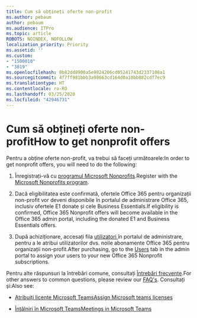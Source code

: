 ```yaml
---
title: Cum să obțineți oferte non-profit
ms.author: pebaum
author: pebaum
ms.audience: ITPro
ms.topic: article
ROBOTS: NOINDEX, NOFOLLOW
localization_priority: Priority
ms.assetid: ''
ms.custom:
- "1500010"
- "3819"
ms.openlocfilehash: 8b82dd8900a5e9824206cd05241743d2337108a1
ms.sourcegitcommit: 4f7ff981bbb3a98663cd164d0a10bb082cdf7ec9
ms.translationtype: HT
ms.contentlocale: ro-RO
ms.lasthandoff: 03/25/2020
ms.locfileid: "42946731"
---
```

# <a name="how-to-get-nonprofit-offers"></a><span data-ttu-id="efe75-102">Cum să obțineți oferte non-profit</span><span class="sxs-lookup"><span data-stu-id="efe75-102">How to get nonprofit offers</span></span>

<span data-ttu-id="efe75-103">Pentru a obține oferte non-profit, va trebui să faceți următoarele:</span><span class="sxs-lookup"><span data-stu-id="efe75-103">In order to get nonprofit offers, you will need to do the following:</span></span>

1. <span data-ttu-id="efe75-104">Înregistrați-vă cu [programul Microsoft Nonprofits](https://go.microsoft.com/fwlink/p/?linkid=2008962).</span><span class="sxs-lookup"><span data-stu-id="efe75-104">Register with the [Microsoft Nonprofits program](https://go.microsoft.com/fwlink/p/?linkid=2008962).</span></span>

2. <span data-ttu-id="efe75-105">Dacă eligibilitatea este confirmată, ofertele Office 365 pentru organizații non-profit vor deveni disponibile în portalul de administrare Office 365, inclusiv ofertele E1 donate și cele Business Essentials.</span><span class="sxs-lookup"><span data-stu-id="efe75-105">If eligibility is confirmed, Office 365 Nonprofit offers will become available in the Office 365 admin portal, including the donated E1 and Business Essentials offers.</span></span>

3. <span data-ttu-id="efe75-106">După achiziționare, accesați fila [utilizatori ](https://admin.microsoft.com/Adminportal/Home#/users) în portalul de administrare, pentru a le atribui utilizatorilor dvs. noile abonamente Office 365 pentru organizații non-profit.</span><span class="sxs-lookup"><span data-stu-id="efe75-106">After purchasing, go to the [Users](https://admin.microsoft.com/Adminportal/Home#/users) tab in the admin portal to assign your users to your new Office 365 Nonprofit subscriptions.</span></span>

<span data-ttu-id="efe75-107">Pentru alte răspunsuri la întrebări comune, consultați [Întrebări frecvente](https://www.microsoft.com/microsoft-365/nonprofit/office-365-nonprofit#coreui-heading-67lnrlz).</span><span class="sxs-lookup"><span data-stu-id="efe75-107">For other answers to common questions, please review our [FAQ's](https://www.microsoft.com/microsoft-365/nonprofit/office-365-nonprofit#coreui-heading-67lnrlz).</span></span> <span data-ttu-id="efe75-108">Consultați și:</span><span class="sxs-lookup"><span data-stu-id="efe75-108">Also see:</span></span>

- [<span data-ttu-id="efe75-109">Atribuiți licențe Microsoft Teams</span><span class="sxs-lookup"><span data-stu-id="efe75-109">Assign Microsoft teams licenses</span></span>](https://docs.microsoft.com/MicrosoftTeams/assign-teams-licenses)

- [<span data-ttu-id="efe75-110">Întâlniri în Microsoft Teams</span><span class="sxs-lookup"><span data-stu-id="efe75-110">Meetings in Microsoft Teams</span></span>](https://docs.microsoft.com/MicrosoftTeams/tutorial-meetings-in-teams)
